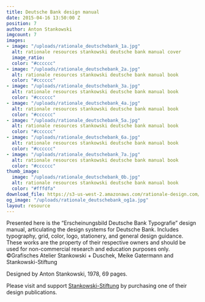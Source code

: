 ```yaml
---
title: Deutsche Bank design manual
date: 2015-04-16 13:50:00 Z
position: 7
author: Anton Stankowski
imgcount: 7
images:
- image: "/uploads/rationale_deutschebank_1a.jpg"
  alt: rationale resources stankowski deutsche bank manual cover
  image_ratio: 
  color: "#cccccc"
- image: "/uploads/rationale_deutschebank_2a.jpg"
  alt: rationale resources stankowski deutsche bank manual book
  color: "#cccccc"
- image: "/uploads/rationale_deutschebank_3a.jpg"
  alt: rationale resources stankowski deutsche bank manual book
  color: "#cccccc"
- image: "/uploads/rationale_deutschebank_4a.jpg"
  alt: rationale resources stankowski deutsche bank manual book
  color: "#cccccc"
- image: "/uploads/rationale_deutschebank_5a.jpg"
  alt: rationale resources stankowski deutsche bank manual book
  color: "#cccccc"
- image: "/uploads/rationale_deutschebank_6a.jpg"
  alt: rationale resources stankowski deutsche bank manual book
  color: "#cccccc"
- image: "/uploads/rationale_deutschebank_7a.jpg"
  alt: rationale resources stankowski deutsche bank manual book
  color: "#cccccc"
thumb_image:
  image: "/uploads/rationale_deutschebank_0b.jpg"
  alt: rationale resources stankowski deutsche bank manual book
  color: "#fffdfa"
download_file: https://s3-us-west-2.amazonaws.com/rationale-design.com/resources/files/Stankowski_DeutscheBank_Design_Manual.pdf
og_image: "/uploads/rationale_deutschebank_og1a.jpg"
layout: resource
---
```


Presented here is the “Erscheinungsbild Deutsche Bank Typografie” design manual, articulating the design systems for Deutsche Bank. Includes typography, grid, color, logo, stationery, and general design guidance. These works are the property of their respective owners and should be used for non-commercial research and education purposes only. ©Grafisches Atelier Stankowski + Duschek, Meike Gatermann and Stankowski-Stiftung

Designed by Anton Stankowski, 1978, 69 pages.

Please visit and support [Stankowski-Stiftung](http://www.stankowski-stiftung.de/english/index_eng.html) by purchasing one of their design publications. 